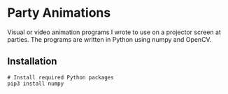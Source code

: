 # Party Animations

Visual or video animation programs I wrote to use on a projector screen
at parties. The programs are written in Python using numpy and OpenCV.

## Installation

```
# Install required Python packages
pip3 install numpy
```
